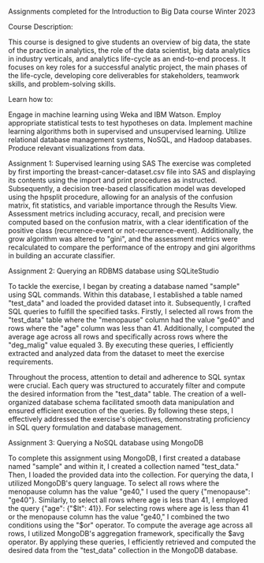 Assignments completed for the Introduction to Big Data course Winter 2023

Course Description: 

This course is designed to give students an overview of big data, the state of the practice in analytics, the role of the data scientist, 
big data analytics in industry verticals, and analytics life-cycle as an end-to-end process. It focuses on key roles for a successful 
analytic project, the main phases of the life-cycle, developing core deliverables for stakeholders, teamwork skills, and problem-solving skills.

Learn how to:

Engage in machine learning using Weka and IBM Watson.
Employ appropriate statistical tests to test hypotheses on data.
Implement machine learning algorithms both in supervised and unsupervised learning.
Utilize relational database management systems, NoSQL, and Hadoop databases.
Produce relevant visualizations from data.

Assignment 1: Supervised learning using SAS
The exercise was completed by first importing the breast-cancer-dataset.csv file into SAS and displaying its contents using the import and print procedures as instructed. 
Subsequently, a decision tree-based classification model was developed using the hpsplit procedure, allowing for an analysis of the confusion matrix, fit statistics, 
and variable importance through the Results View. Assessment metrics including accuracy, recall, and precision were computed based on the confusion matrix, with a clear 
identification of the positive class (recurrence-event or not-recurrence-event). Additionally, the grow algorithm was altered to "gini", and the assessment metrics were 
recalculated to compare the performance of the entropy and gini algorithms in building an accurate classifier.

Assignment 2: Querying an RDBMS database using SQLiteStudio

To tackle the exercise, I began by creating a database named "sample" using SQL commands. Within this database, I established a table named "test_data" and loaded the provided
dataset into it. Subsequently, I crafted SQL queries to fulfill the specified tasks. Firstly, I selected all rows from the "test_data" table where the "menopause" column had the 
value "ge40" and rows where the "age" column was less than 41. Additionally, I computed the average age across all rows and specifically across rows where the "deg_malig" value equaled 3. 
By executing these queries, I efficiently extracted and analyzed data from the dataset to meet the exercise requirements.

Throughout the process, attention to detail and adherence to SQL syntax were crucial. Each query was structured to accurately filter and compute the desired information from the "test_data" table. 
The creation of a well-organized database schema facilitated smooth data manipulation and ensured efficient execution of the queries. By following these steps, I effectively addressed the exercise's 
objectives, demonstrating proficiency in SQL query formulation and database management.

Assignment 3: Querying a NoSQL database using MongoDB

To complete this assignment using MongoDB, I first created a database named "sample" and within it, I created a collection named "test_data." Then, I loaded the provided data into the collection. 
For querying the data, I utilized MongoDB's query language. To select all rows where the menopause column has the value "ge40," I used the query {"menopause": "ge40"}. Similarly, to select all rows 
where age is less than 41, I employed the query {"age": {"$lt": 41}}. For selecting rows where age is less than 41 or the menopause column has the value "ge40," I combined the two conditions using 
the "$or" operator. To compute the average age across all rows, I utilized MongoDB's aggregation framework, specifically the $avg operator. By applying these queries, I efficiently retrieved and 
computed the desired data from the "test_data" collection in the MongoDB database.
